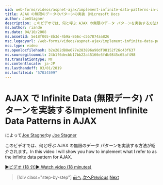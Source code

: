 ```yaml
---
uid: web-forms/videos/aspnet-ajax/implement-infinite-data-patterns-in-ajax
title: AJAX の無限のデータのパターンの実装 |Microsoft Docs
author: JoeStagner
description: このビデオでは、何と呼ぶ AJAX の無限のデータ パターンを実装する方法が紹介されます。
ms.author: riande
ms.date: 04/10/2008
ms.assetid: 5e18f005-8b3d-4b9a-866c-c567874aa826
msc.legacyurl: /web-forms/videos/aspnet-ajax/implement-infinite-data-patterns-in-ajax
msc.type: video
ms.openlocfilehash: b2e282d88e677e283896a90df98152f26c43f637
ms.sourcegitcommit: 24b1f6decbb17bb22a45166e5fdb0845c65af498
ms.translationtype: MT
ms.contentlocale: ja-JP
ms.lasthandoff: 03/01/2019
ms.locfileid: "57034599"
---
```

<a name="implement-infinite-data-patterns-in-ajax"></a><span data-ttu-id="ff0dc-103">AJAX で Infinite Data (無限データ) パターンを実装する</span><span class="sxs-lookup"><span data-stu-id="ff0dc-103">Implement Infinite Data Patterns in AJAX</span></span>
====================
<span data-ttu-id="ff0dc-104">によって[Joe Stagner](https://github.com/JoeStagner)</span><span class="sxs-lookup"><span data-stu-id="ff0dc-104">by [Joe Stagner](https://github.com/JoeStagner)</span></span>

<span data-ttu-id="ff0dc-105">このビデオでは、何と呼ぶ AJAX の無限のデータ パターンを実装する方法が紹介されます。</span><span class="sxs-lookup"><span data-stu-id="ff0dc-105">In this video I will show you how to implement what I refer to as the infinite data pattern for AJAX.</span></span>

[<span data-ttu-id="ff0dc-106">&#9654;ビデオ (18 分)</span><span class="sxs-lookup"><span data-stu-id="ff0dc-106">&#9654; Watch video (18 minutes)</span></span>](https://channel9.msdn.com/Blogs/ASP-NET-Site-Videos/implement-infinite-data-patterns-in-ajax)

> [!div class="step-by-step"]
> <span data-ttu-id="ff0dc-107">[前へ](use-aspnet-ajax-cascading-drop-down-control-to-access-a-database.md)
> [次へ](basic-aspnet-authentication-in-an-ajax-enabled-application.md)</span><span class="sxs-lookup"><span data-stu-id="ff0dc-107">[Previous](use-aspnet-ajax-cascading-drop-down-control-to-access-a-database.md)
[Next](basic-aspnet-authentication-in-an-ajax-enabled-application.md)</span></span>
